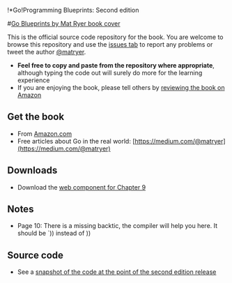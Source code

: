 !*Go!Programming Blueprints: Second edition

#[Go Blueprints by Mat Ryer book cover](https://raw.githubusercontent.com/matryer/goblueprints/master/artwork/bookcover-2nd.png)

This is the official source code repository for the book. You are welcome to browse this repository and use the [issues tab](https://github.com/matryer/goblueprints/issues) to report any problems or tweet the author [@matryer](https://twitter.com/matryer).

  * **Feel free to copy and paste from the repository where appropriate**, although typing the code out will surely do more for the learning experience
  * If you are enjoying the book, please tell others by [reviewing the book on Amazon](http://bit.ly/goblueprints)

## Get the book

  * From [Amazon.com](https://www.amazon.co.uk/Programming-Blueprints-real-world-production-ready-cutting-edge/dp/1786468948/ref=sr_1_4?keywords=go+programming+blueprints+ryer&qid=1573895643&sr=8-4) 
  * Free articles about Go in the real world: [https://medium.com/@matryer](https://medium.com/@matryer)

## Downloads

  * Download the [web component for Chapter 9](https://github.com/matryer/goblueprints/blob/master/chapter9/answersapp/web.zip)

## Notes

* Page 10: There is a missing backtic, the compiler will help you here. It should be \`)) instead of ))

## Source code

* See a [snapshot of the code at the point of the second edition release](https://github.com/matryer/goblueprints/tree/b4de110c767ba438fadf376534701a2595832bc5)
 